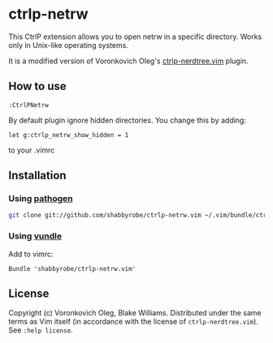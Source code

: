 # ctrlp-netrw

This CtrlP extension allows you to open netrw in a specific directory. Works
only in Unix-like operating systems.

It is a modified version of Voronkovich Oleg's
[ctrlp-nerdtree.vim](https://github.com/voronkovich/ctrlp-nerdtree.vim) plugin.

## How to use

``` vim
:CtrlPNetrw
```

By default plugin ignore hidden directories. You change this by adding:

```vim
let g:ctrlp_netrw_show_hidden = 1
```

to your .vimrc

## Installation

### Using [pathogen](https://github.com/tpope/vim-pathogen)

``` sh
git clone git://github.com/shabbyrobe/ctrlp-netrw.vim ~/.vim/bundle/ctrlp-netrw.vim
```

### Using [vundle](https://github.com/gmarik/vundle)

Add to vimrc:

``` vim
Bundle 'shabbyrobe/ctrlp-netrw.vim'
```

## License

Copyright (c) Voronkovich Oleg, Blake Williams.  Distributed under the same
terms as Vim itself (in accordance with the license of `ctrlp-nerdtree.vim`).
See `:help license`.

